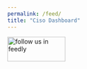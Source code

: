 ```yaml
---
permalink: /feed/
title: "Ciso Dashboard"
---
```


<a href='https://feedly.com/i/subscription/feed%2Fhttps%3A%2F%2Ffeedly.com%2Fi%2Fsubscription%2Ffeed%252Fhttp%253A%252F%252Fwww.kb.cert.org%252Fvulfeed%252F'  target='blank'><img id='feedlyFollow' src='http://s3.feedly.com/img/follows/feedly-follow-rectangle-volume-big_2x.png' alt='follow us in feedly' width='131' height='56'></a>
